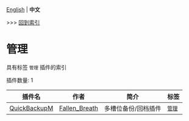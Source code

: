 [English](readme.md) | **中文**

\>\>\> [回到索引](/readme-zh_cn.md)

# 管理

具有标签 `管理` 插件的索引

插件数量: 1

| 插件名 | 作者 | 简介 | 标签 |
| --- | --- | --- | --- |
| [QuickBackupM](/plugins/quick_backup_multi/readme-zh_cn.md) | [Fallen_Breath](https://github.com/Fallen-Breath) | 多槽位备份/回档插件 | [`管理`](/labels/management/readme-zh_cn.md) |

